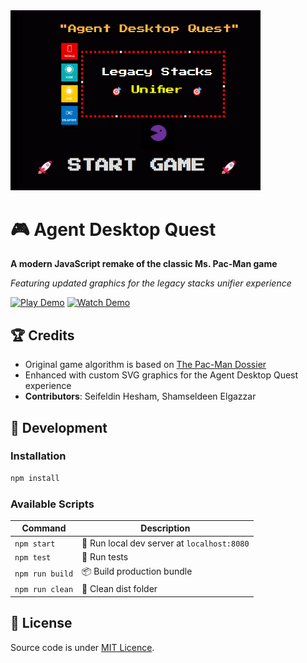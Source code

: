   <img src="./src/img/stuff/art.png" alt="Agent Desktop Quest" width="400"/>
  
  # 🎮 Agent Desktop Quest
  
  **A modern JavaScript remake of the classic Ms. Pac-Man game**
  
  *Featuring updated graphics for the legacy stacks unifier experience*
  
  [![Play Demo](https://img.shields.io/badge/🎮-Play%20Demo-blue?style=for-the-badge)](https://lighthearted-strudel-5cff36.netlify.app/)
  [![Watch Demo](https://img.shields.io/badge/📺-Watch%20Demo-red?style=for-the-badge)](https://www.youtube.com/shorts/UqbHdHTxZEY)

## 🏆 Credits

* Original game algorithm is based on [The Pac-Man Dossier](https://pacman.holenet.info/)
* Enhanced with custom SVG graphics for the Agent Desktop Quest experience
* **Contributors**: Seifeldin Hesham, Shamseldeen Elgazzar 

## 🚀 Development

### Installation
```bash
npm install
```

### Available Scripts

| Command | Description |
|---------|-------------|
| `npm start` | 🏃 Run local dev server at `localhost:8080` |
| `npm test` | 🧪 Run tests |
| `npm run build` | 📦 Build production bundle |
| `npm run clean` | 🧹 Clean dist folder |

## 📄 License

Source code is under [MIT Licence](http://opensource.org/licenses/mit-license.php).
